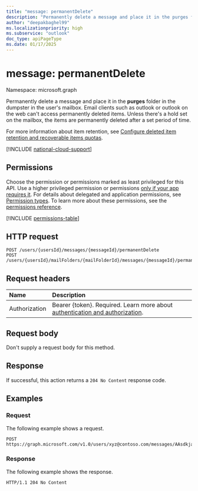 ```yaml
---
title: "message: permanentDelete"
description: "Permanently delete a message and place it in the purges folder in the user's mailbox."
author: "deepakbaghel99"
ms.localizationpriority: high
ms.subservice: "outlook"
doc_type: apiPageType
ms.date: 01/17/2025
---
```


# message: permanentDelete

Namespace: microsoft.graph

Permanently delete a message and place it in the **purges** folder in the dumpster in the user's mailbox. Email clients such as outlook or outlook on the web can't access permanently deleted items. Unless there's a hold set on the mailbox, the items are permanently deleted after a set period of time.

For more information about item retention, see [Configure deleted item retention and recoverable items quotas](/exchange/configure-deleted-item-retention-and-recoverable-items-quotas-exchange-2013-help).

[!INCLUDE [national-cloud-support](../../includes/global-only.md)]

## Permissions

Choose the permission or permissions marked as least privileged for this API. Use a higher privileged permission or permissions [only if your app requires it](/graph/permissions-overview#best-practices-for-using-microsoft-graph-permissions). For details about delegated and application permissions, see [Permission types](/graph/permissions-overview#permission-types). To learn more about these permissions, see the [permissions reference](/graph/permissions-reference).

<!-- { "blockType": "permissions", "name": "message_permanentdelete" } -->
[!INCLUDE [permissions-table](../includes/permissions/message-permanentdelete-permissions.md)]

## HTTP request

<!-- {
  "blockType": "ignored"
}
-->
``` http
POST /users/{usersId}/messages/{messageId}/permanentDelete
POST /users/{usersId}/mailFolders/{mailFolderId}/messages/{messageId}/permanentDelete
```

## Request headers

|Name|Description|
|:---|:---|
|Authorization|Bearer {token}. Required. Learn more about [authentication and authorization](/graph/auth/auth-concepts).|

## Request body

Don't supply a request body for this method.

## Response

If successful, this action returns a `204 No Content` response code.

## Examples

### Request

The following example shows a request.
<!-- {
  "blockType": "request",
  "name": "messagethis.permanentdelete"
}
-->
``` http
POST https://graph.microsoft.com/v1.0/users/xyz@contoso.com/messages/AAsdkjasdlknca=/permanentDelete
```


### Response

The following example shows the response.

<!-- {
  "blockType": "response",
  "truncated": true
}
-->
``` http
HTTP/1.1 204 No Content
```

